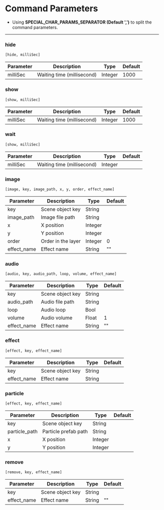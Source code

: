 # Command Parameters
- Using **SPECIAL_CHAR_PARAMS_SEPARATOR (Default ',')** to split the command parameters.
---
### hide
```
[hide, milliSec]
```
|Parameter|Description|Type|Default|
|---|---|---|---|
|milliSec|Waiting time (millisecond)|Integer|1000

### show
```
[show, milliSec]
```
|Parameter|Description|Type|Default|
|---|---|---|---|
|milliSec|Waiting time (millisecond)|Integer|1000

### wait
```
[show, milliSec]
```
|Parameter|Description|Type|Default|
|---|---|---|---|
|milliSec|Waiting time (millisecond)|Integer|

### image
```
[image, key, image_path, x, y, order, effect_name]
```
|Parameter|Description|Type|Default
|---|---|---|---|
|key|Scene object key|String|
|image_path|Image file path|String|
|x|X position|Integer|
|y|Y position|Integer|
|order|Order in the layer|Integer|0
|effect_name|Effect name|String|""

### audio
```
[audio, key, audio_path, loop, volume, effect_name]
```
|Parameter|Description|Type|Default|
|---|---|---|---|
|key|Scene object key|String|
|audio_path|Audio file path|String|
|loop|Audio loop|Bool||
|volume|Audio volume|Float|1|
|effect_name|Effect name|String|""

### effect
```
[effect, key, effect_name]
```
|Parameter|Description|Type|Default|
|---|---|---|---|
|key|Scene object key|String|
|effect_name|Effect name|String|

### particle
```
[effect, key, effect_name]
```
|Parameter|Description|Type|Default|
|---|---|---|---|
|key|Scene object key|String|
|particle_path|Particle prefab path|String|
|x|X position|Integer|
|y|Y position|Integer|

### remove
```
[remove, key, effect_name]
```
|Parameter|Description|Type|Default|
|---|---|---|---|
|key|Scene object key|String|
|effect_name|Effect name|String|""